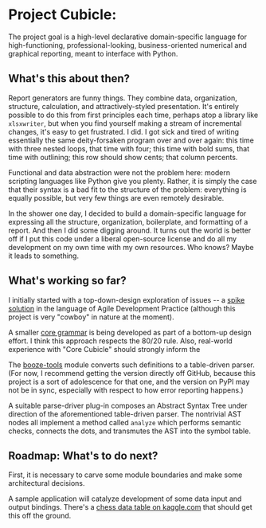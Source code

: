 # Project Cubicle:
The project goal is a high-level declarative domain-specific language for high-functioning, professional-looking,
business-oriented numerical and graphical reporting, meant to interface with Python.

## What's this about then?
Report generators are funny things. They combine data, organization, structure, calculation, and
attractively-styled presentation. It's entirely possible to do this from first principles each time,
perhaps atop a library like `xlsxwriter`, but when you find yourself making a stream of incremental
changes, it's easy to get frustrated. I did. I got sick and tired of writing essentially the same
deity-forsaken program over and over again: this time with three nested loops, that time with four;
this time with bold sums, that time with outlining; this row should show cents; that column percents. 

Functional and data abstraction were not the problem here: modern scripting languages like Python
give you plenty. Rather, it is simply the case that their syntax is a bad fit to the structure of
the problem: everything is equally possible, but very few things are even remotely desirable.

In the shower one day, I decided to build a domain-specific language for expressing all the structure,
organization, boilerplate, and formatting of a report. And then I did some digging around.
It turns out the world is better off if I put this code under a liberal open-source license
and do all my development on my own time with my own resources. Who knows? Maybe it leads to something.

## What's working so far?

I initially started with a top-down-design exploration of issues -- a [spike solution](src/spike_solution)
in the language of Agile Development Practice (although this project is very "cowboy" in nature at the moment).

A smaller [core grammar](src/cubicle/core_grammar.md) is being developed as part of a
bottom-up design effort. I think this approach respects the 80/20 rule. Also, real-world
experience with "Core Cubicle" should strongly inform the 

The [booze-tools](https://github.com/kjosib/booze-tools) module converts such definitions
to a table-driven parser. (For now, I recommend getting the version directly off GitHub,
because this project is a sort of adolescence for that one, and the version on PyPI may
not be in sync, especially with respect to how error reporting happens.)

A suitable parse-driver plug-in composes an Abstract Syntax Tree under direction of the
aforementioned table-driven parser. The nontrivial AST nodes
all implement a method called `analyze` which performs semantic checks, connects the dots,
and transmutes the AST into the symbol table.

## Roadmap: What's to do next?
First, it is necessary to carve some module boundaries and make some architectural decisions.

A sample application will catalyze development of some data input and output bindings.
There's a [chess data table on kaggle.com](https://www.kaggle.com/datasnaek/chess) that
should get this off the ground.

 